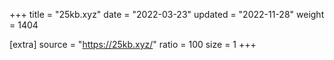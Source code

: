 +++
title = "25kb.xyz"
date = "2022-03-23"
updated = "2022-11-28"
weight = 1404

[extra]
source = "https://25kb.xyz/"
ratio = 100
size = 1
+++

